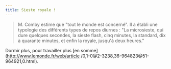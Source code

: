 ```yaml
---
title: Sieste royale !
---
```


> M. Comby estime que "tout le monde est concerné". Il a établi une typologie
des différents types de repos diurnes : "La microsieste, qui dure quelques
secondes, la sieste flash, cinq minutes, la standard, dix à quarante minutes,
et enfin la royale, jusqu'à deux heures."

Dormir plus, pour travailler plus [en somme](http://www.lemonde.fr/web/article
/0,1-0@2-3238,36-964823@51-964921,0.html).

